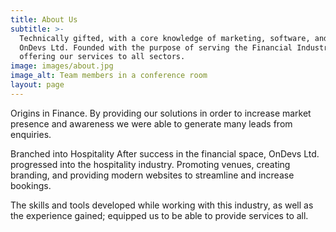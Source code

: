 ```yaml
---
title: About Us
subtitle: >-
  Technically gifted, with a core knowledge of marketing, software, and sales.
  OnDevs Ltd. Founded with the purpose of serving the Financial Industry. Now
  offering our services to all sectors.
image: images/about.jpg
image_alt: Team members in a conference room
layout: page
---
```

Origins in Finance. By providing our solutions in order to increase market presence and awareness we were able to generate many leads from enquiries.

Branched into Hospitality After success in the financial space, OnDevs Ltd. progressed into the hospitality industry. Promoting venues, creating branding, and providing modern websites to streamline and increase bookings.

The skills and tools developed while working with this industry, as well as the experience gained; equipped us to be able to provide services to all.
